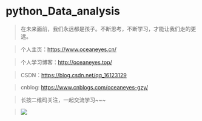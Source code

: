 # python_Data_analysis




>在未来面前，我们永远都是孩子。不断思考，不断学习，才能让我们走的更远。

>个人主页：https://www.oceaneyes.cn/

>个人学习博客：http://oceaneyes.top/

>CSDN：https://blog.csdn.net/qq_16123129 

>cnblog: https://www.cnblogs.com/oceaneyes-gzy/

> 长按二维码关注，一起交流学习~~~

>![](https://img2018.cnblogs.com/blog/1609285/201903/1609285-20190317185238396-944568909.jpg)
